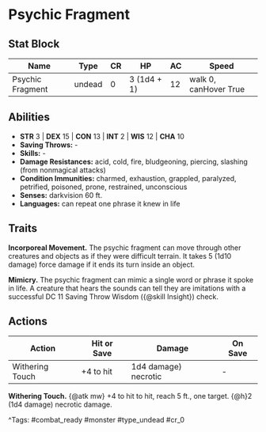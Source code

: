 # Psychic Fragment

## Stat Block

| Name | Type | CR | HP | AC | Speed |
|------|------|----|----|----|-------|
| Psychic Fragment | undead | 0 | 3 (1d4 + 1) | 12 | walk 0, canHover True |

## Abilities

- **STR** 3 | **DEX** 15 | **CON** 13 | **INT** 2 | **WIS** 12 | **CHA** 10
- **Saving Throws:** -  
- **Skills:** -  
- **Damage Resistances:** acid, cold, fire, bludgeoning, piercing, slashing (from nonmagical attacks)  
- **Condition Immunities:** charmed, exhaustion, grappled, paralyzed, petrified, poisoned, prone, restrained, unconscious  
- **Senses:** darkvision 60 ft.  
- **Languages:** can repeat one phrase it knew in life

## Traits

**Incorporeal Movement.** The psychic fragment can move through other creatures and objects as if they were difficult terrain. It takes 5 (1d10 damage) force damage if it ends its turn inside an object.

**Mimicry.** The psychic fragment can mimic a single word or phrase it spoke in life. A creature that hears the sounds can tell they are imitations with a successful DC 11 Saving Throw Wisdom ({@skill Insight}) check.


## Actions

| Action | Hit or Save | Damage | On Save |
|--------|--------------|--------|----------|
| Withering Touch | +4 to hit | 1d4 damage) necrotic | - |

**Withering Touch.** {@atk mw} +4 to hit to hit, reach 5 ft., one target. {@h}2 (1d4 damage) necrotic damage.


^Tags: #combat_ready #monster #type_undead #cr_0